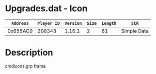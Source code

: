 # Upgrades.dat - Icon

| `Address` | `Player ID` | `Version` | `Size` | `Length` | `SCR` |
| ---------- | ----------- | --------- | ------ | -------- | ---- |
| 0x655AC0 | 208343 | 1.16.1 | 2 | 61 | Simple Data |

# Description

cmdicons.grp frame